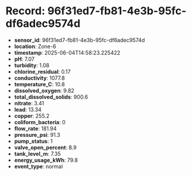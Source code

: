 # Record: 96f31ed7-fb81-4e3b-95fc-df6adec9574d

- **sensor_id**: 96f31ed7-fb81-4e3b-95fc-df6adec9574d
- **location**: Zone-6
- **timestamp**: 2025-06-04T14:58:23.225422
- **pH**: 7.07
- **turbidity**: 1.08
- **chlorine_residual**: 0.17
- **conductivity**: 1077.8
- **temperature_C**: 10.8
- **dissolved_oxygen**: 9.82
- **total_dissolved_solids**: 900.6
- **nitrate**: 3.41
- **lead**: 13.34
- **copper**: 255.2
- **coliform_bacteria**: 0
- **flow_rate**: 181.94
- **pressure_psi**: 91.3
- **pump_status**: 1
- **valve_open_percent**: 8.9
- **tank_level_m**: 7.35
- **energy_usage_kWh**: 79.8
- **event_type**: normal